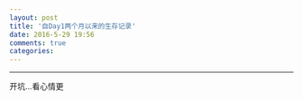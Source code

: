 ```yaml
---
layout: post
title: '自Day1两个月以来的生存记录'
date: 2016-5-29 19:56
comments: true
categories:
---
```


<script type="text/javascript" src="http://cdn.mathjax.org/mathjax/latest/MathJax.js?config=default"></script>
<!--more-->

---

开坑...看心情更